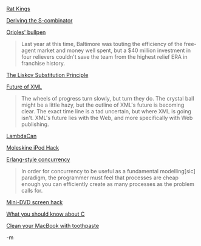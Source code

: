 <a href="http://en.wikipedia.org/wiki/Rat_king">Rat Kings</a><br/>

<a href="http://blog.jcoglan.com/2008/01/10/deriving-the-y-combinator/">Deriving the S-combinator</a><br/>

<a href="http://baltimore.orioles.mlb.com/news/article.jsp?ymd=20080205&content_id=2365031&vkey=news_bal&fext=.jsp&c_id=bal">Orioles' bullpen</a><br/>
<blockquote>Last year at this time, Baltimore was touting the efficiency of the free-agent market and money well spent, but a $40 million investment in four relievers couldn't save the team from the highest relief ERA in franchise history.</blockquote>

<a href="http://www.oreillynet.com/onlamp/blog/2008/02/the_liskov_substitution_princi.html?CMP=OTC-6YE827253101&ATT=The+Liskov+Substitution+Principle">The Liskov Substitution Principle</a><br/>

<a href="http://www.ibm.com/developerworks/library/x-xml2008prevw.html?ca=dgr-lnxw01XML-Future">Future of XML</a><br/>
<blockquote>The wheels of progress turn slowly, but turn they do. The crystal ball might be a little hazy, but the outline of XML's future is becoming clear. The exact time line is a tad uncertain, but where XML is going isn't. XML's future lies with the Web, and more specifically with Web publishing.</blockquote>

<a href="http://alum.wpi.edu/~tfraser/Software/Arduino/lambdacan.html">LambdaCan</a><br/>

<a href="http://kodychamberlain.com/c/index.php?option=com_content&task=view&id=55&Itemid=37">Moleskine iPod Hack</a><br/>

<a href="http://ulf.wiger.net/weblog/?p=10">Erlang-style concurrency</a><br/>
<blockquote>In order for concurrency to be useful as a fundamental modelling[sic] paradigm, the programmer must feel that processes are cheap enough you can efficiently create as many processes as the problem calls for.</blockquote>

<a href="http://www.warrantyvoid.us/cyberhomedvdplayer.html">Mini-DVD screen hack</a><br/>

<a href="http://www.klausler.com/cnotes.txt">What you should know about C</a><br/>

<a href="http://lifehacker.com/353647/remove-stains-from-a-macbook-with-toothpaste">Clean your MacBook with toothpaste</a><br/>

-m